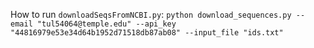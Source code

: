 How to run `downloadSeqsFromNCBI.py`: 
```python download_sequences.py --email "tul54064@temple.edu" --api_key "44816979e53e34d64b1952d71518db87ab08" --input_file "ids.txt"```
